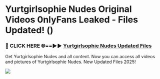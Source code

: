 # Yurtgirlsophie Nudes Original Videos 0nlyFans Leaked - Files Updated! ()

<h3>🔴 CLICK HERE 🌐==►► <a href="https://tinyurl.com/2p9ay9w9" rel="nofollow">Yurtgirlsophie Nudes Updated Files</a></h3>

Get Yurtgirlsophie Nudes and all content. Now you can access all videos and pictures of Yurtgirlsophie Nudes. New Updated Files 2025!

[![](https://i.imgur.com/KQgVmj3.gif)](https://tinyurl.com/2p9ay9w9)
